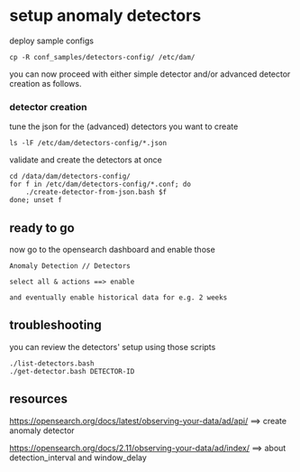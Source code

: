 # setup anomaly detectors

<!--
## from scratch

first, create a sample detector from the UI
then eventually grab its config (helps to get the syntax right)

list existing detectors with their respective ID

	../detectors/list-detectors.bash

and grab the sample config

	./get-detector.bash DETECTOR-NAME DETECTOR-ID > DETECTOR-NAME-template.conf

## detectors setup
-->

deploy sample configs

    cp -R conf_samples/detectors-config/ /etc/dam/

you can now proceed with either simple detector and/or advanced detector creation as follows.

<!--
### simple detector creation

_single feature / no filter / no category_

define fields and values for the (simple) detectors you want to create

    ls -lF /etc/dam/detectors-config/*.conf

check the generated config syntax and if the fields match with the existing data
(otherwise you might get the too sparse warning)

    cd /data/dam/detectors-config/
    for f in /etc/dam/detectors-config/*.conf; do
        ./detector-validate.bash $f
    done; unset f

create the validated detectors

    for f in /etc/dam/detectors-config/*.conf; do
	    ./detector-create.bash $f
    done; unset f

-->

### detector creation

tune the json for the (advanced) detectors you want to create

    ls -lF /etc/dam/detectors-config/*.json

validate and create the detectors at once

    cd /data/dam/detectors-config/
    for f in /etc/dam/detectors-config/*.conf; do
        ./create-detector-from-json.bash $f
    done; unset f

## ready to go

now go to the opensearch dashboard and enable those

	Anomaly Detection // Detectors

	select all & actions ==> enable

	and eventually enable historical data for e.g. 2 weeks

## troubleshooting

you can review the detectors' setup using those scripts

    ./list-detectors.bash
    ./get-detector.bash DETECTOR-ID

## resources

https://opensearch.org/docs/latest/observing-your-data/ad/api/
==> create anomaly detector

https://opensearch.org/docs/2.11/observing-your-data/ad/index/
==> about detection_interval and window_delay


